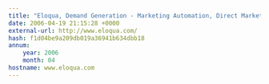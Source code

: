 ```yaml
---
title: "Eloqua, Demand Generation - Marketing Automation, Direct Marketing Solutions."
date: 2006-04-19 21:15:28 +0000
external-url: http://www.eloqua.com/
hash: f1d04be9a209db019a36941b634dbb18
annum:
    year: 2006
    month: 04
hostname: www.eloqua.com
---
```



